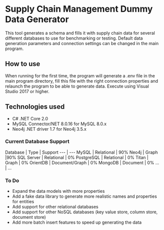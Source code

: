 # Supply Chain Management Dummy Data Generator

This tool generates a schema and fills it with supply chain data for several different databases to use for benchmarking or testing. 
Default data generation parameters and connection settings can be changed in the main program.

## How to use

When running for the first time, the program will generate a .env file in the main program directory, fill this file with the right connection properties and relaunch the program to be able to generate data.
Execute using Visual Studio 2017 or higher.

## Technologies used
- C# .NET Core 2.0
- MySQL Connector/NET 8.0.16 for MySQL 8.0.x
- Neo4j .NET driver 1.7 for Neo4j 3.5.x

### Current Database Support
Database | Type | Support
--- | ---
MySQL | Relational | 90%
Neo4j | Graph |90%
SQL Server | Relational | 0%
PostgreSQL | Relational | 0%
Titan  | Graph | 0%
OrientDB | Document/Graph | 0%
MongoDB | Document | 0%
... | ...

### To Do
- Expand the data models with more properties
- Add a fake data library to generate more realistic names and properties for entities
- Add support for other relational databases
- Add support for other NoSQL databases (key value store, column store, document store)
- Add more batch insert features to speed up generating the data